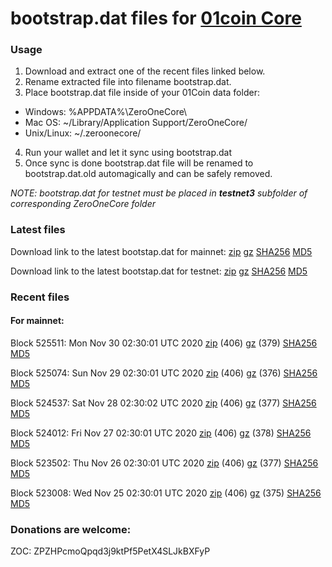 # bootstrap.dat files for [01coin Core](https://01coin.io)

### Usage

1. Download and extract one of the recent files linked below.
2. Rename extracted file into filename bootstrap.dat.
3. Place bootstrap.dat file inside of your 01Coin data folder:
 - Windows: %APPDATA%\ZeroOneCore\
 - Mac OS: ~/Library/Application Support/ZeroOneCore/
 - Unix/Linux: ~/.zeroonecore/
4. Run your wallet and let it sync using bootstrap.dat
5. Once sync is done bootstrap.dat file will be renamed to bootstrap.dat.old automagically and can be safely removed.

_NOTE: bootstrap.dat for testnet must be placed in **testnet3** subfolder of corresponding ZeroOneCore folder_

### Latest files
Download link to the latest bootstap.dat for mainnet: [zip](https://files.01coin.io/mainnet/bootstrap.dat.zip) [gz](https://files.01coin.io/mainnet/bootstrap.dat.tar.gz) [SHA256](https://files.01coin.io/mainnet/sha256.txt) [MD5](https://files.01coin.io/mainnet/md5.txt)

Download link to the latest bootstap.dat for testnet: [zip](https://files.01coin.io/testnet/bootstrap.dat.zip) [gz](https://files.01coin.io/testnet/bootstrap.dat.tar.gz) [SHA256](https://files.01coin.io/testnet/sha256.txt) [MD5](https://files.01coin.io/testnet/md5.txt)

### Recent files

#### For mainnet:

Block 525511: Mon Nov 30 02:30:01 UTC 2020 [zip](https://files.01coin.io/mainnet/2020-11-30/bootstrap.dat.zip) (406) [gz](https://files.01coin.io/mainnet/2020-11-30/bootstrap.dat.tar.gz) (379) [SHA256](https://files.01coin.io/mainnet/2020-11-30/sha256.txt) [MD5](https://files.01coin.io/mainnet/2020-11-30/md5.txt)

Block 525074: Sun Nov 29 02:30:01 UTC 2020 [zip](https://files.01coin.io/mainnet/2020-11-29/bootstrap.dat.zip) (406) [gz](https://files.01coin.io/mainnet/2020-11-29/bootstrap.dat.tar.gz) (376) [SHA256](https://files.01coin.io/mainnet/2020-11-29/sha256.txt) [MD5](https://files.01coin.io/mainnet/2020-11-29/md5.txt)

Block 524537: Sat Nov 28 02:30:02 UTC 2020 [zip](https://files.01coin.io/mainnet/2020-11-28/bootstrap.dat.zip) (406) [gz](https://files.01coin.io/mainnet/2020-11-28/bootstrap.dat.tar.gz) (377) [SHA256](https://files.01coin.io/mainnet/2020-11-28/sha256.txt) [MD5](https://files.01coin.io/mainnet/2020-11-28/md5.txt)

Block 524012: Fri Nov 27 02:30:01 UTC 2020 [zip](https://files.01coin.io/mainnet/2020-11-27/bootstrap.dat.zip) (406) [gz](https://files.01coin.io/mainnet/2020-11-27/bootstrap.dat.tar.gz) (378) [SHA256](https://files.01coin.io/mainnet/2020-11-27/sha256.txt) [MD5](https://files.01coin.io/mainnet/2020-11-27/md5.txt)

Block 523502: Thu Nov 26 02:30:01 UTC 2020 [zip](https://files.01coin.io/mainnet/2020-11-26/bootstrap.dat.zip) (406) [gz](https://files.01coin.io/mainnet/2020-11-26/bootstrap.dat.tar.gz) (377) [SHA256](https://files.01coin.io/mainnet/2020-11-26/sha256.txt) [MD5](https://files.01coin.io/mainnet/2020-11-26/md5.txt)

Block 523008: Wed Nov 25 02:30:01 UTC 2020 [zip](https://files.01coin.io/mainnet/2020-11-25/bootstrap.dat.zip) (406) [gz](https://files.01coin.io/mainnet/2020-11-25/bootstrap.dat.tar.gz) (375) [SHA256](https://files.01coin.io/mainnet/2020-11-25/sha256.txt) [MD5](https://files.01coin.io/mainnet/2020-11-25/md5.txt)


### Donations are welcome:

ZOC: ZPZHPcmoQpqd3j9ktPf5PetX4SLJkBXFyP
